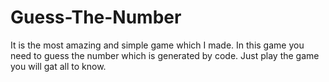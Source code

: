 # Guess-The-Number
It is the most amazing and simple game which I made. In this game you need to guess the number which is generated by code. Just play the game you will gat all to know.
